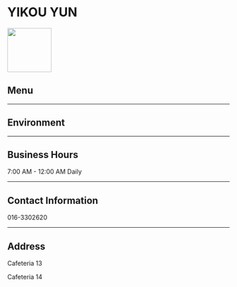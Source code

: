 # YIKOU YUN

<img src="https://img.xmummap.com/ly3_yun_logo.webp" width="100" height="100" >

## Menu

---

## Environment

---

## Business Hours

7:00 AM - 12:00 AM Daily

---

## Contact Information

016-3302620

---

## Address

Cafeteria 13

Cafeteria 14
